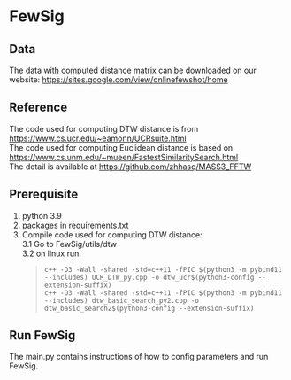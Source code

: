 # FewSig
## Data
The data with computed distance matrix can be downloaded on our website: https://sites.google.com/view/onlinefewshot/home<br />

## Reference
The code used for computing DTW distance is from https://www.cs.ucr.edu/~eamonn/UCRsuite.html <br />
The code used for computing Euclidean distance is based on https://www.cs.unm.edu/~mueen/FastestSimilaritySearch.html <br />
The detail is available at  https://github.com/zhhasq/MASS3_FFTW


## Prerequisite 
1. python 3.9
2. packages in requirements.txt
3. Compile code used for computing DTW distance: <br />
  3.1 Go to FewSig/utils/dtw <br />
  3.2 on linux run: <br />
   > `c++ -O3 -Wall -shared -std=c++11 -fPIC $(python3 -m pybind11 --includes) UCR_DTW_py.cpp -o dtw_ucr$(python3-config --extension-suffix)` <br />
   > `c++ -O3 -Wall -shared -std=c++11 -fPIC $(python3 -m pybind11 --includes) dtw_basic_search_py2.cpp -o dtw_basic_search2$(python3-config --extension-suffix)`

## Run FewSig
The main.py contains instructions of how to config parameters and run FewSig.